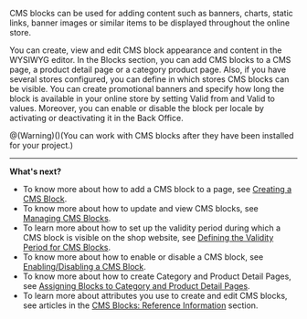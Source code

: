 CMS blocks can be used for adding content such as banners, charts, static links, banner images or similar items to be displayed throughout the online store.

You can create, view and edit CMS block appearance and content in the WYSIWYG editor. In the Blocks section, you can add CMS blocks to a CMS page, a product detail page or a category product page. Also, if you have several stores configured, you can define in which stores CMS blocks can be visible. You can create promotional banners and specify how long the block is available in your online store by setting Valid from and Valid to values. Moreover, you can enable or disable the block per locale by activating or deactivating it in the Back Office.

@(Warning)()(You can work with CMS blocks after they have been installed for your project.)

***
**What's next?**

* To know more about how to add a CMS block to a page, see [Creating a CMS Block](https://documentation.spryker.com/v4/docs/creating-cms-block).
* To know more about how to update and view CMS blocks, see [Managing CMS Blocks](https://documentation.spryker.com/v4/docs/managing-cms-blocks).
* To learn more about how to set up the validity period during which a CMS block is visible on the shop website, see [Defining the Validity Period for CMS Blocks](https://documentation.spryker.com/v4/docs/defining-validity-period-for-cms-blocks).
* To know more about how to enable or disable a CMS block, see [Enabling/Disabling a CMS Block](https://documentation.spryker.com/v4/docs/managing-cms-blocks#activating-or-deactivating-a-cms-block).
* To know more about how to create Category and Product Detail Pages, see [Assigning Blocks to Category and Product Detail Pages](https://documentation.spryker.com/v4/docs/assigning-blocks-to-category-or-product-pages).
* To learn more about attributes you use to create and edit CMS blocks, see articles in the [CMS Blocks: Reference Information](https://documentation.spryker.com/v4/docs/cms-block-reference-information) section.